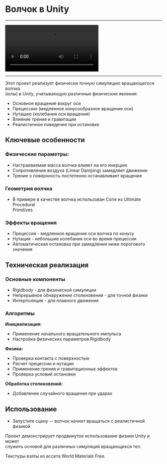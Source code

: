 # Волчок в Unity

---

![Видео симуляции](volchok.mp4) 

---

Этот проект реализует физически точную симуляцию вращающегося волчка  
(юлы) в Unity, учитывающую различные физические явления:

-   Основное вращение вокруг оси  
-   Прецессию (медленное конусообразное вращение оси)  
-   Нутацию (колебания оси вращения)  
-   Влияние трения и гравитации  
-   Реалистичное поведение при остановке  

## Ключевые особенности

### Физические параметры:

-   Настраиваемая масса волчка влияет на его инерцию  
-   Сопротивление воздуха (Linear Damping) замедляет движение  
-   Трение о поверхность постепенно останавливает вращение  

### Геометрия волчка

-   В примере в качестве волчка использован Cone из Ultimate Procedural  
    Primitives  

### Эффекты вращения

-   Прецессия - медленное вращение оси волчка по конусу  
-   Нутация - небольшие колебания оси во время прецессии  
-   Автоматическая остановка при замедлении ниже порогового значения  

## Техническая реализация

### Основные компоненты

-   Rigidbody - для физической симуляции  
-   Непрерывное обнаружение столкновений - для точной физики  
-   Интерполяция - для плавного движения  

### Алгоритмы

**Инициализация:**  
-   Применение начального вращательного импульса  
-   Настройка физических параметров Rigidbody  

**Физика:**  
-   Проверка контакта с поверхностью  
-   Расчет прецессии и нутации  
-   Применение трения и гравитационных эффектов  
-   Проверка условий остановки  

**Обработка столкновений:**  
-   Добавление случайного вращения при ударах  

## Использование

-   Запустите сцену -- волчок начнет вращаться с реалистичной физикой  

Проект демонстрирует продвинутое использование физики Unity и может  
служить основой для различных симуляций вращающихся тел.  

Текстуры взяты из ассета World Materials Free.  
